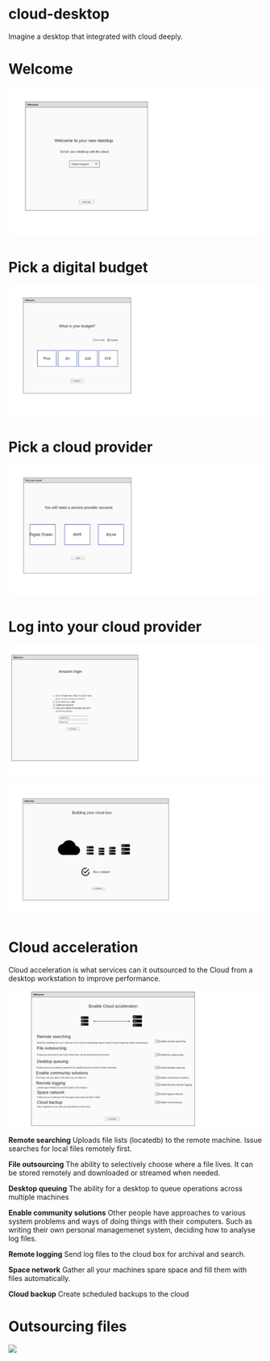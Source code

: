 # cloud-desktop

Imagine a desktop that integrated with cloud deeply.

# Welcome

![](images/welcome.png)

# Pick a digital budget

![](images/budget.png)

# Pick a cloud provider

![](images/pickcloud.png)

# Log into your cloud provider

![](images/cloud_login.png)

![](images/creating_cloud.png)

# Cloud acceleration

Cloud acceleration is what services can it outsourced to the Cloud from a desktop workstation to improve performance.

![](images/acceleration.png)

**Remote searching** Uploads file lists (locatedb) to the remote machine. Issue searches for local files remotely first.

**File outsourcing** The ability to selectively choose where a file lives. It can be stored remotely and downloaded or streamed when needed.

**Desktop queuing** The ability for a desktop to queue operations across multiple machines

**Enable community solutions** Other people have approaches to various system problems and ways of doing things with their computers. Such as writing their own personal managemenet system, deciding how to analyse log files.

**Remote logging** Send log files to the cloud box for archival and search.

**Space network** Gather all your machines spare space and fill them with files automatically.

**Cloud backup** Create scheduled backups to the cloud

# Outsourcing files

![](outsource.png)

